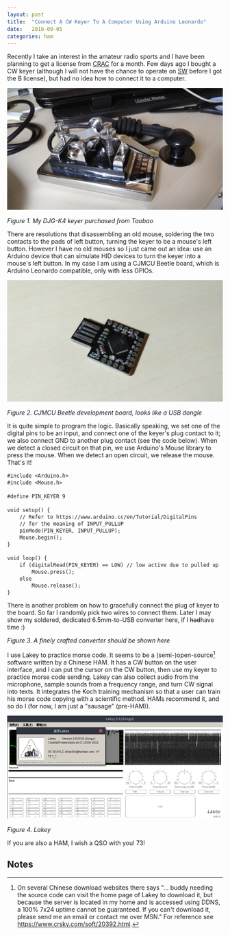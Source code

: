 ```yaml
---
layout: post
title:  "Connect A CW Keyer To A Computer Using Arduino Leonardo"
date:   2018-09-05
categories: ham
---
```


Recently I take an interest in the amateur radio sports and I have been planning to get a license from [CRAC] for a month. Few days ago I bought a CW keyer (although I will not have the chance to operate on [SW] before I got the B license), but had no idea how to connect it to a computer.

[CRAC]: http://www.crac.org.cn/
[SW]:   https://en.wikipedia.org/wiki/Short_wave

![My keyer](/assets/keyer.jpg)

_Figure 1. My DJG-K4 keyer purchased from Taobao_

There are resolutions that disassembling an old mouse, soldering the two contacts to the pads of left button, turning the keyer to be a mouse's left button. However I have no old mouses so I just came out an idea: use an Arduino device that can simulate HID devices to turn the keyer into a mouse's left button. In my case I am using a CJMCU Beetle board, which is Arduino Leonardo compatible, only with less GPIOs.

![CJMCU Beetle](/assets/cjmcu-beetle.jpg)

_Figure 2. CJMCU Beetle development board, looks like a USB dongle_

It is quite simple to program the logic. Basically speaking, we set one of the digital pins to be an input, and connect one of the keyer's plug contact to it; we also connect GND to another plug contact (see the code below). When we detect a closed circuit on that pin, we use Arduino's Mouse library to press the mouse. When we detect an open circuit, we release the mouse. That's it!

```arduino
#include <Arduino.h>
#include <Mouse.h>

#define PIN_KEYER 9

void setup() {
    // Refer to https://www.arduino.cc/en/Tutorial/DigitalPins
    // for the meaning of INPUT_PULLUP
    pinMode(PIN_KEYER, INPUT_PULLUP);
    Mouse.begin();
}

void loop() {
    if (digitalRead(PIN_KEYER) == LOW) // low active due to pulled up
        Mouse.press();
    else
        Mouse.release();
}
```

There is another problem on how to gracefully connect the plug of keyer to the board. So far I randomly pick two wires to connect them. Later I may show my soldered, dedicated 6.5mm-to-USB converter here, if I ~~had~~have time :)

_Figure 3. A finely crafted converter should be shown here_

I use Lakey to practice morse code. It seems to be a (semi-)open-source[^1] software written by a Chinese HAM. It has a CW button on the user interface, and I can put the cursor on the CW button, then use my keyer to practice morse code sending. Lakey can also collect audio from the microphone, sample sounds from a frequency range, and turn CW signal into texts. It integrates the Koch training mechanism so that a user can train his morse code copying with a scientific method. HAMs recommend it, and so do I (for now, I am just a "sausage" (pre-HAM)).

![Lakey about](/assets/lakey.png)

_Figure 4. Lakey_

If you are also a HAM, I wish a QSO with you! 73!

## Notes

[^1]: On several Chinese download websites there says "... buddy needing the source code can visit the home page of Lakey to download it, but because the server is located in my home and is accessed using DDNS, a 100% 7x24 uptime cannot be guaranteed. If you can't download it, please send me an email or contact me over MSN." For reference see https://www.crsky.com/soft/20392.html.